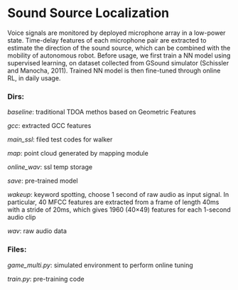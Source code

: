 # Sound Source Localization
Voice signals are monitored by deployed microphone array in a low-power state. Time-delay features of each microphone pair are extracted to estimate the direction of the sound source, which can be combined with the mobility of autonomous robot. Before usage, we first train a NN model using supervised learning, on dataset collected from GSound simulator (Schissler and Manocha, 2011). Trained NN model is then fine-tuned through online RL, in daily usage.

### Dirs:

*baseline*: traditional TDOA methos based on Geometric Features

*gcc*: extracted GCC features

*main_ssl*: filed test codes for walker

*map*: point cloud generated by mapping module

*online_wav*: ssl temp storage

*save*: pre-trained model

*wakeup*: keyword spotting, choose 1 second of raw audio as input signal. In particular, 40 MFCC features are extracted from a frame of length 40ms with a stride of 20ms, which gives 1960 (40×49) features for each 1-second audio clip

*wav*: raw audio data

### Files:

*game_multi.py*: simulated environment to perform online tuning

*train.py*: pre-training code
